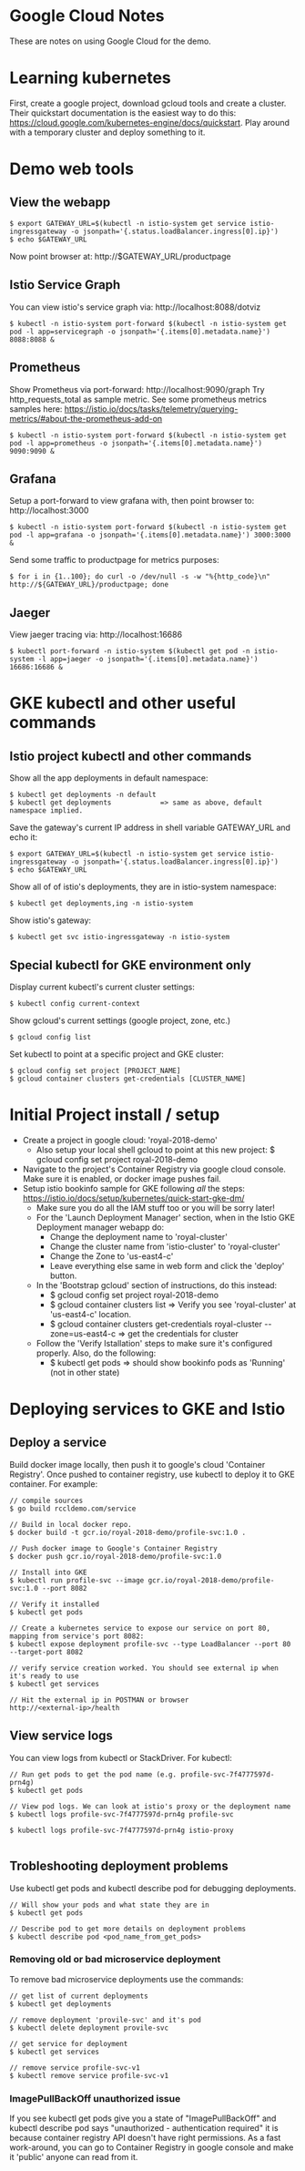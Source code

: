 # Google Cloud Notes
These are notes on using Google Cloud for the demo. 

# Learning kubernetes

First, create a google project, download gcloud tools and create a cluster. Their quickstart documentation is the easiest way to do this: https://cloud.google.com/kubernetes-engine/docs/quickstart. Play around with a temporary cluster and deploy something to it. 

# Demo web tools

## View the webapp
```
$ export GATEWAY_URL=$(kubectl -n istio-system get service istio-ingressgateway -o jsonpath='{.status.loadBalancer.ingress[0].ip}')
$ echo $GATEWAY_URL
```
Now point browser at: http://$GATEWAY_URL/productpage

## Istio Service Graph

You can view istio's service graph via: http://localhost:8088/dotviz

```
$ kubectl -n istio-system port-forward $(kubectl -n istio-system get pod -l app=servicegraph -o jsonpath='{.items[0].metadata.name}') 8088:8088 &
```


## Prometheus

Show Prometheus via port-forward: http://localhost:9090/graph 
Try http_requests_total as sample metric. See some prometheus metrics samples here: https://istio.io/docs/tasks/telemetry/querying-metrics/#about-the-prometheus-add-on
```
$ kubectl -n istio-system port-forward $(kubectl -n istio-system get pod -l app=prometheus -o jsonpath='{.items[0].metadata.name}') 9090:9090 &
```

## Grafana
Setup a port-forward to view grafana with, then point browser to: http://localhost:3000 
```
$ kubectl -n istio-system port-forward $(kubectl -n istio-system get pod -l app=grafana -o jsonpath='{.items[0].metadata.name}') 3000:3000 &
```

Send some traffic to productpage for metrics purposes:
```
$ for i in {1..100}; do curl -o /dev/null -s -w "%{http_code}\n" http://${GATEWAY_URL}/productpage; done
```

## Jaeger

View jaeger tracing via: http://localhost:16686
```
$ kubectl port-forward -n istio-system $(kubectl get pod -n istio-system -l app=jaeger -o jsonpath='{.items[0].metadata.name}') 16686:16686 &
```

# GKE kubectl and other useful commands


## Istio project kubectl and other commands
Show all the app deployments in default namespace:
```
$ kubectl get deployments -n default 
$ kubectl get deployments            => same as above, default namespace implied.
```
Save the gateway's current IP address in shell variable GATEWAY_URL and echo it:
```
$ export GATEWAY_URL=$(kubectl -n istio-system get service istio-ingressgateway -o jsonpath='{.status.loadBalancer.ingress[0].ip}')
$ echo $GATEWAY_URL
```
Show all of of istio's deployments, they are in istio-system namespace:
```
$ kubectl get deployments,ing -n istio-system
```
Show istio's gateway:
```
$ kubectl get svc istio-ingressgateway -n istio-system
```

## Special kubectl for GKE environment only
Display current kubectl's current cluster settings:
```
$ kubectl config current-context
```

Show gcloud's current settings (google project, zone, etc.)
```
$ gcloud config list
```

Set kubectl to point at a specific project and GKE cluster:
```
$ gcloud config set project [PROJECT_NAME]
$ gcloud container clusters get-credentials [CLUSTER_NAME]
```

# Initial Project install / setup
 
- Create a project in google cloud: 'royal-2018-demo'
  - Also setup your local shell gcloud to point at this new project: $ gcloud config set project royal-2018-demo
- Navigate to the project's Container Registry via google cloud console. Make sure it is enabled, or docker image pushes fail.
- Setup istio bookinfo sample for GKE following _all_ the steps: https://istio.io/docs/setup/kubernetes/quick-start-gke-dm/
  - Make sure you do all the IAM stuff too or you will be sorry later!
  - For the 'Launch Deployment Manager' section, when in the Istio GKE Deployment manager webapp do:
    - Change the deployment name to 'royal-cluster'
    - Change the cluster name from 'istio-cluster' to 'royal-cluster'
    - Change the Zone to 'us-east4-c'
    - Leave everything else same in web form and click the 'deploy' button.
  - In the 'Bootstrap gcloud' section of instructions, do this instead:
    - $ gcloud config set project royal-2018-demo
    - $ gcloud container clusters list => Verify you see 'royal-cluster' at 'us-east4-c' location.
    - $ gcloud container clusters get-credentials royal-cluster --zone=us-east4-c  => get the credentials for cluster
  - Follow the 'Verify Istallation' steps to make sure it's configured properly. Also, do the following:
    - $ kubectl get pods  => should show bookinfo pods as 'Running' (not in other state)
   
    
# Deploying services to GKE and Istio

## Deploy a service
Build docker image locally, then push it to google's cloud 'Container Registry'. Once pushed to container registry, use kubectl to deploy it to GKE container. For example:

```
// compile sources
$ go build rccldemo.com/service

// Build in local docker repo. 
$ docker build -t gcr.io/royal-2018-demo/profile-svc:1.0 .

// Push docker image to Google's Container Registry
$ docker push gcr.io/royal-2018-demo/profile-svc:1.0

// Install into GKE 
$ kubectl run profile-svc --image gcr.io/royal-2018-demo/profile-svc:1.0 --port 8082

// Verify it installed
$ kubectl get pods

// Create a kubernetes service to expose our service on port 80, mapping from service's port 8082:
$ kubectl expose deployment profile-svc --type LoadBalancer --port 80 --target-port 8082
 
// verify service creation worked. You should see external ip when it's ready to use
$ kubectl get services

// Hit the external ip in POSTMAN or browser
http://<external-ip>/health

```

## View service logs 
You can view logs from kubectl or StackDriver. For kubectl:
```
// Run get pods to get the pod name (e.g. profile-svc-7f4777597d-prn4g)
$ kubectl get pods

// View pod logs. We can look at istio's proxy or the deployment name
$ kubectl logs profile-svc-7f4777597d-prn4g profile-svc

$ kubectl logs profile-svc-7f4777597d-prn4g istio-proxy


```

## Trobleshooting deployment problems
Use kubectl get pods and kubectl describe pod for debugging deployments.
```
// Will show your pods and what state they are in
$ kubectl get pods   

// Describe pod to get more details on deployment problems
$ kubectl describe pod <pod_name_from_get_pods> 
```

### Removing old or bad microservice deployment
To remove bad microservice deployments use the commands:
```
// get list of current deployments
$ kubectl get deployments 

// remove deployment 'provile-svc' and it's pod
$ kubectl delete deployment provile-svc

// get service for deployment
$ kubectl get services

// remove service profile-svc-v1
$ kubectl remove service profile-svc-v1
```

### ImagePullBackOff unauthorized issue
If you see kubectl get pods give you a state of "ImagePullBackOff" and kubectl describe pod says "unauthorized - authentication required" it is because container registry API doesn't have right permissions. As a fast work-around, you can go to Container Registry in google console and make it 'public' anyone can read from it. 
